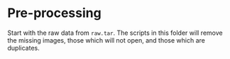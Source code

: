# Pre-processing

Start with the raw data from `raw.tar`.  The scripts in this folder will remove the missing images, those which will not open, and those which are duplicates.